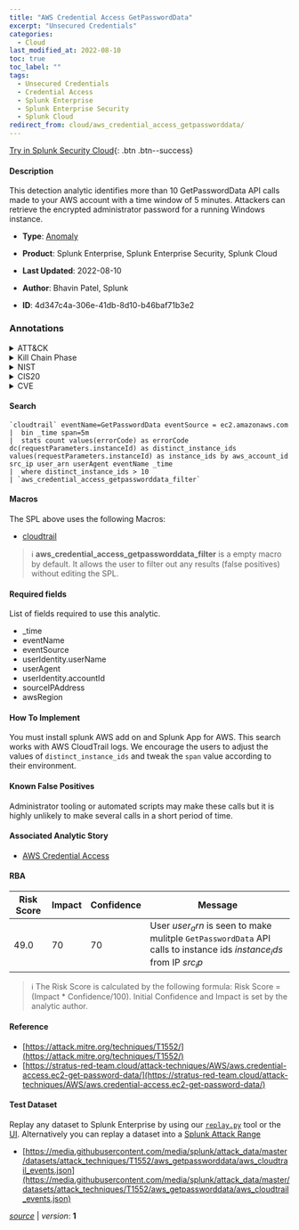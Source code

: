 ```yaml
---
title: "AWS Credential Access GetPasswordData"
excerpt: "Unsecured Credentials"
categories:
  - Cloud
last_modified_at: 2022-08-10
toc: true
toc_label: ""
tags:
  - Unsecured Credentials
  - Credential Access
  - Splunk Enterprise
  - Splunk Enterprise Security
  - Splunk Cloud
redirect_from: cloud/aws_credential_access_getpassworddata/
---
```




[Try in Splunk Security Cloud](https://www.splunk.com/en_us/cyber-security.html){: .btn .btn--success}

#### Description

This detection analytic identifies more than 10 GetPasswordData API calls made to your AWS account with a time window of 5 minutes. Attackers can retrieve the encrypted administrator password for a running Windows instance.

- **Type**: [Anomaly](https://github.com/splunk/security_content/wiki/Detection-Analytic-Types)
- **Product**: Splunk Enterprise, Splunk Enterprise Security, Splunk Cloud

- **Last Updated**: 2022-08-10
- **Author**: Bhavin Patel, Splunk
- **ID**: 4d347c4a-306e-41db-8d10-b46baf71b3e2

### Annotations
<details>
  <summary>ATT&CK</summary>

<div markdown="1">

#### [ATT&CK](https://attack.mitre.org/)

| ID          | Technique   | Tactic         |
| ----------- | ----------- |--------------- |
| [T1552](https://attack.mitre.org/techniques/T1552/) | Unsecured Credentials | Credential Access |

</div>
</details>


<details>
  <summary>Kill Chain Phase</summary>

<div markdown="1">

* Exploitation


</div>
</details>


<details>
  <summary>NIST</summary>

<div markdown="1">

* DE.CM



</div>
</details>

<details>
  <summary>CIS20</summary>

<div markdown="1">

* CIS 3
* CIS 5
* CIS 16



</div>
</details>

<details>
  <summary>CVE</summary>

<div markdown="1">


</div>
</details>


#### Search

```
`cloudtrail` eventName=GetPasswordData eventSource = ec2.amazonaws.com 
|  bin _time span=5m 
|  stats count values(errorCode) as errorCode dc(requestParameters.instanceId) as distinct_instance_ids values(requestParameters.instanceId) as instance_ids by aws_account_id src_ip user_arn userAgent eventName _time 
|  where distinct_instance_ids > 10 
| `aws_credential_access_getpassworddata_filter`
```

#### Macros
The SPL above uses the following Macros:
* [cloudtrail](https://github.com/splunk/security_content/blob/develop/macros/cloudtrail.yml)

> :information_source:
> **aws_credential_access_getpassworddata_filter** is a empty macro by default. It allows the user to filter out any results (false positives) without editing the SPL.



#### Required fields
List of fields required to use this analytic.
* _time
* eventName
* eventSource
* userIdentity.userName
* userAgent
* userIdentity.accountId
* sourceIPAddress
* awsRegion



#### How To Implement
You must install splunk AWS add on and Splunk App for AWS. This search works with AWS CloudTrail logs. We encourage the users to adjust the values of `distinct_instance_ids` and tweak the `span` value according to their environment.
#### Known False Positives
Administrator tooling or automated scripts may make these calls but it is highly unlikely to make several calls in a short period of time.

#### Associated Analytic Story
* [AWS Credential Access](/stories/aws_credential_access)




#### RBA

| Risk Score  | Impact      | Confidence   | Message      |
| ----------- | ----------- |--------------|--------------|
| 49.0 | 70 | 70 | User $user_arn$ is seen to make mulitple `GetPasswordData` API calls to instance ids $instance_ids$ from IP $src_ip$ |


> :information_source:
> The Risk Score is calculated by the following formula: Risk Score = (Impact * Confidence/100). Initial Confidence and Impact is set by the analytic author.


#### Reference

* [https://attack.mitre.org/techniques/T1552/](https://attack.mitre.org/techniques/T1552/)
* [https://stratus-red-team.cloud/attack-techniques/AWS/aws.credential-access.ec2-get-password-data/](https://stratus-red-team.cloud/attack-techniques/AWS/aws.credential-access.ec2-get-password-data/)



#### Test Dataset
Replay any dataset to Splunk Enterprise by using our [`replay.py`](https://github.com/splunk/attack_data#using-replaypy) tool or the [UI](https://github.com/splunk/attack_data#using-ui).
Alternatively you can replay a dataset into a [Splunk Attack Range](https://github.com/splunk/attack_range#replay-dumps-into-attack-range-splunk-server)

* [https://media.githubusercontent.com/media/splunk/attack_data/master/datasets/attack_techniques/T1552/aws_getpassworddata/aws_cloudtrail_events.json](https://media.githubusercontent.com/media/splunk/attack_data/master/datasets/attack_techniques/T1552/aws_getpassworddata/aws_cloudtrail_events.json)



[*source*](https://github.com/splunk/security_content/tree/develop/detections/cloud/aws_credential_access_getpassworddata.yml) \| *version*: **1**